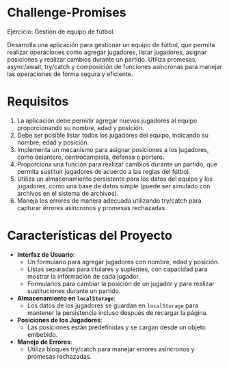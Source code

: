 # Challenge-Promises
Ejercicio: Gestión de equipo de fútbol.

Desarrolla una aplicación para gestionar un equipo de fútbol, que permita realizar operaciones como agregar jugadores, listar jugadores, asignar posiciones y realizar cambios durante un partido. Utiliza promesas, async/await, try/catch y composición de funciones asíncronas para manejar las operaciones de forma segura y eficiente.

# Requisitos
1) La aplicación debe permitir agregar nuevos jugadores al equipo proporcionando su nombre, edad y posición.
2) Debe ser posible listar todos los jugadores del equipo, indicando su nombre, edad y posición.
3) Implementa un mecanismo para asignar posiciones a los jugadores, como delantero, centrocampista, defensa o portero.
4) Proporciona una función para realizar cambios durante un partido, que permita sustituir jugadores de acuerdo a las reglas del fútbol.
5) Utiliza un almacenamiento persistente para los datos del equipo y los jugadores, como una base de datos simple (puede ser simulado con archivos en el sistema de archivos).
6) Maneja los errores de manera adecuada utilizando try/catch para capturar errores asíncronos y promesas rechazadas.


# Características del Proyecto

- **Interfaz de Usuario**:
  - Un formulario para agregar jugadores con nombre, edad y posición.
  - Listas separadas para titulares y suplentes, con capacidad para mostrar la información de cada jugador.
  - Formularios para cambiar la posición de un jugador y para realizar sustituciones durante un partido.
- **Almacenamiento en `localStorage`**:
  - Los datos de los jugadores se guardan en `localStorage` para mantener la persistencia incluso después de recargar la página.
- **Posiciones de los Jugadores**:
  - Las posiciones están predefinidas y se cargan desde un objeto embebido. 
- **Manejo de Errores**:
  - Utiliza bloques try/catch para manejar errores asíncronos y promesas rechazadas.